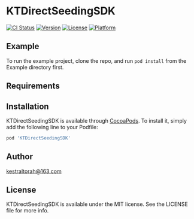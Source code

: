 # KTDirectSeedingSDK

[![CI Status](https://img.shields.io/travis/kestraltorah@163.com/KTDirectSeedingSDK.svg?style=flat)](https://travis-ci.org/kestraltorah@163.com/KTDirectSeedingSDK)
[![Version](https://img.shields.io/cocoapods/v/KTDirectSeedingSDK.svg?style=flat)](https://cocoapods.org/pods/KTDirectSeedingSDK)
[![License](https://img.shields.io/cocoapods/l/KTDirectSeedingSDK.svg?style=flat)](https://cocoapods.org/pods/KTDirectSeedingSDK)
[![Platform](https://img.shields.io/cocoapods/p/KTDirectSeedingSDK.svg?style=flat)](https://cocoapods.org/pods/KTDirectSeedingSDK)

## Example

To run the example project, clone the repo, and run `pod install` from the Example directory first.

## Requirements

## Installation

KTDirectSeedingSDK is available through [CocoaPods](https://cocoapods.org). To install
it, simply add the following line to your Podfile:

```ruby
pod 'KTDirectSeedingSDK'
```

## Author

kestraltorah@163.com

## License

KTDirectSeedingSDK is available under the MIT license. See the LICENSE file for more info.
